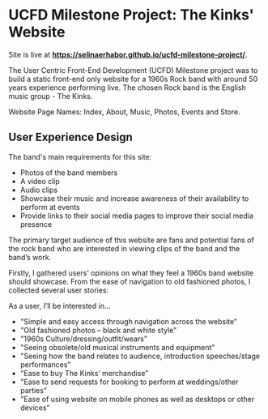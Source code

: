 # UCFD Milestone Project: The Kinks' Website

Site is live at **https://selinaerhabor.github.io/ucfd-milestone-project/**.

The User Centric Front-End Development (UCFD) Milestone project was to build a static front-end only website for a 1960s Rock band
with around 50 years experience performing live. The chosen Rock band is the English music group - The Kinks.

Website Page Names: Index, About, Music, Photos, Events and Store.


## User Experience Design

The band's main requirements for this site: 
* Photos of the band members
* A video clip
* Audio clips
* Showcase their music and increase awareness of their availability to perform at events
* Provide links to their social media pages to improve their social media presence

The primary target audience of this website are fans and potential fans of the rock 
band who are interested in viewing clips of the band and the band’s work. 

Firstly, I gathered users’ opinions on what they feel a 1960s band website should showcase. 
From the ease of navigation to old fashioned photos, I collected several user stories:

As a user, I’ll be interested in... 
* "Simple and easy access through navigation across the website”
* "Old fashioned photos – black and white style”
* "1960s Culture/dressing/outfit/wears”
* "Seeing obsolete/old musical instruments and equipment”
* "Seeing how the band relates to audience, introduction speeches/stage performances”
* "Ease to buy The Kinks’ merchandise”
* "Ease to send requests for booking to perform at weddings/other parties”
* "Ease of using website on mobile phones as well as desktops or other devices”
